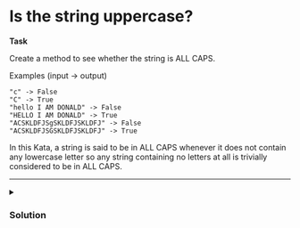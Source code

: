 # Is the string uppercase?

**Task**

Create a method to see whether the string is ALL CAPS.

Examples (input -> output)

```
"c" -> False
"C" -> True
"hello I AM DONALD" -> False
"HELLO I AM DONALD" -> True
"ACSKLDFJSgSKLDFJSKLDFJ" -> False
"ACSKLDFJSGSKLDFJSKLDFJ" -> True
```

In this Kata, a string is said to be in ALL CAPS whenever it does not contain any lowercase letter so any string containing no letters at all is trivially considered to be in ALL CAPS.

<hr>

<details>
  <summary>
    <h3>Solution</h3>
  </summary>

```js
String.prototype.isUpperCase = function () {
  return this.toString() === this.toUpperCase();
};
```

</details>

